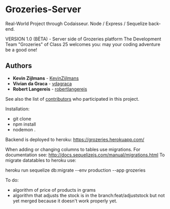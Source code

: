 # Grozeries-Server
Real-World Project through Codaisseur. Node / Express / Sequelize back-end.

VERSION 1.0 (BÈTA) - Server side of Grozeries platform
The Development Team "Grozeries" of Class 25 welcomes you: may your coding adventure be a good one!

## Authors

* **Kevin Zijlmans** - [KevinZijlmans](https://github.com/KevinZijlmans)
* **Vivian da Graca** - [vdagraca](https://github.com/vdagraca)
* **Robert Langereis** - [robertlangereis](https://github.com/robertlangereis)

See also the list of [contributors](https://github.com/AlbertSmit/Grozeries-Server/graphs/contributors) who participated in this project. 

Installation:
- git clone
- npm install
- nodemon .

Backend is deployed to heroku: 
https://grozeries.herokuapp.com/

When adding or changing columns to tables use migrations.
For documentation see:
http://docs.sequelizejs.com/manual/migrations.html
To migrate datatables to heroku use:

heroku run sequelize db:migrate --env production --app grozeries

To do:
- algorithm of price of products in grams
- algorithm that adjusts the stock is in the branch:feat/adjuststock but not yet merged because it doesn't work properly yet.
